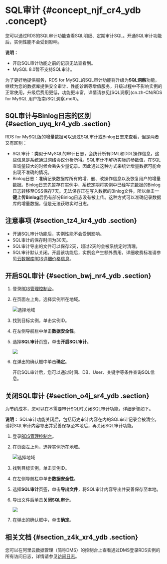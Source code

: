 # SQL审计 {#concept_njf_cr4_ydb .concept}

您可以通过RDS的SQL审计功能查看SQL明细、定期审计SQL。开通SQL审计功能后，实例性能不会受到影响。

**说明：** 

-   开启SQL审计功能之前的记录无法查看到。
-   MySQL 8.0暂不支持SQL审计。

为了更好地提供服务，RDS for MySQL的SQL审计功能将升级为**SQL洞察**功能，继续为您的数据库提供安全审计、性能诊断等增值服务，升级过程中不影响实例的正常使用，升级后费用更低，功能更丰富，详情请参见[SQL洞察](cn.zh-CN/RDS for MySQL 用户指南/SQL洞察.md#)。

## SQL审计与Binlog日志的区别 {#section_uyq_kr4_ydb .section}

RDS for MySQL版的增量数据可以通过SQL审计或Binlog日志来查看，但是两者又有区别：

-   SQL审计：类似于MySQL的审计日志，会统计所有DML和DDL操作信息，这些信息是系统通过网络协议分析所得。SQL审计不解析实际的参数值，在SQL查询量较大的时候会丢失少量记录。因此通过这种方式来统计增量数据可能会出现不准确的情况。
-   Binlog日志：准确记录数据库所有的增、删、改操作信息以及恢复用户的增量数据。Binlog日志先暂存在实例中，系统定期将实例中已经写完数据的Binlog日志转移至OSS保存7天。无法保存正在写入数据的Binlog文件，所以单击**一键上传Binlog**后仍有部分Binlog日志没有被上传。这种方式可以准确记录数据库的增量数据，但是无法获取实时日志。

## 注意事项 {#section_tz4_kr4_ydb .section}

-   开通SQL审计功能后，实例性能不会受到影响。
-   SQL审计的保存时间为30天。
-   SQL审计导出的文件可以保存2天，超过2天的会被系统定时清理。
-   SQL审计默认关闭。开启该功能后，实例会产生额外费用，详细收费标准请参见[云数据库RDS详细价格信息](https://www.aliyun.com/price/product#/rds/detail)。

## 开启SQL审计 {#section_bwj_nr4_ydb .section}

1.  登录[RDS管理控制台](https://rds.console.aliyun.com/)。
2.  在页面左上角，选择实例所在地域。

    ![选择地域](http://static-aliyun-doc.oss-cn-hangzhou.aliyuncs.com/assets/img/7814/155851822636543_zh-CN.png)

3.  找到目标实例，单击实例ID。
4.  在左侧导航栏中单击**数据安全性**。
5.  选择**SQL审计**页签，单击**开启SQL审计**。

    ![](http://static-aliyun-doc.oss-cn-hangzhou.aliyuncs.com/assets/img/7947/155851822621214_zh-CN.png)

6.  在弹出的确认框中单击**确定**。

    开启SQL审计后，您可以通过时间、DB、User、关键字等条件查询SQL信息。


## 关闭SQL审计 {#section_o4j_sr4_ydb .section}

为节约成本，您可以在不需要审计SQL时关闭SQL审计功能，详细步骤如下。

**说明：** SQL审计功能关闭后，包括历史审计内容在内的SQL审计记录会被清空。请将SQL审计内容导出并妥善保存至本地后，再关闭SQL审计功能。

1.  登录[RDS管理控制台](https://rds.console.aliyun.com/)。
2.  在页面左上角，选择实例所在地域。

    ![选择地域](http://static-aliyun-doc.oss-cn-hangzhou.aliyuncs.com/assets/img/7814/155851822636543_zh-CN.png)

3.  找到目标实例，单击实例ID。
4.  在左侧导航栏中单击**数据安全性**。
5.  选择**SQL审计**页签，单击**导出文件**，将SQL审计内容导出并妥善保存至本地。
6.  导出文件后单击**关闭SQL审计**。

    ![](http://static-aliyun-doc.oss-cn-hangzhou.aliyuncs.com/assets/img/7947/155851822634230_zh-CN.png)

7.  在弹出的确认框中，单击**确定**。

## 相关文档 {#section_z4k_xr4_ydb .section}

您可以在阿里云数据管理（简称DMS）的控制台上查看通过DMS登录RDS实例的所有访问日志，详情请参见[访问日志](https://help.aliyun.com/document_detail/47574.html)。

